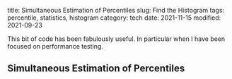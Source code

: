 title: Simultaneous Estimation of Percentiles
slug: Find the Histogram
tags: percentile, statistics, histogram
category: tech
date: 2021-11-15
modified: 2021-09-23

This bit of code has been fabulously useful.   In particular when I have been focused on performance testing.

## Simultaneous Estimation of Percentiles

<script src="https://gist.github.com/jac18281828/4079c4653d07aea96a10ab48976e4223.js"></script>

